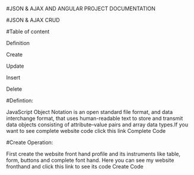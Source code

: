 #JSON & AJAX AND ANGULAR PROJECT DOCUMENTATION

#JSON & AJAX CRUD

#Table of content

Definition

Create

Update

Insert

Delete

#Defintion:

JavaScript Object Notation is an open standard file format, and data interchange format, that uses human-readable text to store and transmit data objects consisting of attribute–value pairs and array data types.If you want to see complete website code click this link Complete Code

#Create Operation:

First create the website front hand profile and its instruments like table, form, buttons and complete font hand. Here you can see my website fronthand and click this link to see its code Create Code
